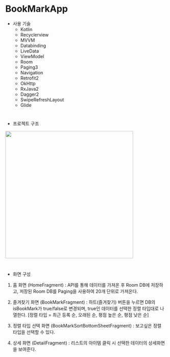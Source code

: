 # BookMarkApp


* 사용 기술
  + Kotlin
  + Recyclerview
  + MVVM
  + Databinding
  + LiveData
  + ViewModel
  + Room
  + Paging3
  + Navigation
  + Retrofit2
  + OkHttp
  + RxJava2
  + Dagger2
  + SwipeRefreshLayout
  + Glide  


#


* 프로젝트 구조
<img src="https://user-images.githubusercontent.com/73940842/129688749-6e5d18a5-56d6-42ea-a556-862684990145.PNG" width="400" height="400">


#


* 화면 구성
1. 홈 화면 (HomeFragment) : API를 통해 데이터를 가져온 후 Room DB에 저장하고, 저장된 Room DB를 Paging을 사용하여 20개 단위로 가져온다.
    
2. 즐겨찾기 화면 (BookMarkFragment) : 하트(즐겨찾기) 버튼을 누르면 DB의 isBookMark가 true/false로 변경되며, true인 데이터를 선택한 정렬 타입대로 나열한다.
 [정렬 타입 = 최근 등록 순, 오래된 순, 평점 높은 순, 평점 낮은 순]
    
3. 정렬 타입 선택 화면 (BookMarkSortBottomSheetFragment) : 보고싶은 정렬 타입을 선택할 수 있다.

4. 상세 화면 (DetailFragment) : 리스트의 아이템 클릭 시 선택한 데이터의 상세화면을 보여준다.
    
